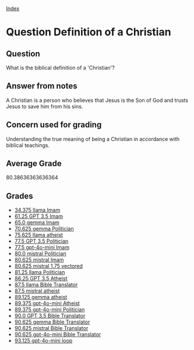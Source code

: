 
[Index](../../index.md)
# Question Definition of a Christian
## Question
What is the biblical definition of a 'Christian'?

## Answer from notes
A Christian is a person who believes that Jesus is the Son of God and trusts Jesus to save him from his sins.

## Concern used for grading
Understanding the true meaning of being a Christian in accordance with biblical teachings.

## Average Grade
80.38636363636364

## Grades
 * [34.375 llama Imam](../answers/llama_Imam/Definition_of_a_Christian.md)
 * [61.25 GPT 3.5 Imam](../answers/GPT_3.5_Imam/Definition_of_a_Christian.md)
 * [65.0 gemma Imam](../answers/gemma_Imam/Definition_of_a_Christian.md)
 * [70.625 gemma Politician](../answers/gemma_Politician/Definition_of_a_Christian.md)
 * [75.625 llama atheist](../answers/llama_atheist/Definition_of_a_Christian.md)
 * [77.5 GPT 3.5 Politician](../answers/GPT_3.5_Politician/Definition_of_a_Christian.md)
 * [77.5 gpt-4o-mini Imam](../answers/gpt-4o-mini_Imam/Definition_of_a_Christian.md)
 * [80.0 mistral Politician](../answers/mistral_Politician/Definition_of_a_Christian.md)
 * [80.625 mistral Imam](../answers/mistral_Imam/Definition_of_a_Christian.md)
 * [80.625 mistral 1.75 vectored](../answers/mistral_1.75_vectored/Definition_of_a_Christian.md)
 * [81.25 llama Politician](../answers/llama_Politician/Definition_of_a_Christian.md)
 * [86.25 GPT 3.5 Atheist](../answers/GPT_3.5_Atheist/Definition_of_a_Christian.md)
 * [87.5 llama Bible Translator](../answers/llama_Bible_Translator/Definition_of_a_Christian.md)
 * [87.5 mistral atheist](../answers/mistral_atheist/Definition_of_a_Christian.md)
 * [89.125 gemma atheist](../answers/gemma_atheist/Definition_of_a_Christian.md)
 * [89.375 gpt-4o-mini Atheist](../answers/gpt-4o-mini_Atheist/Definition_of_a_Christian.md)
 * [89.375 gpt-4o-mini Politician](../answers/gpt-4o-mini_Politician/Definition_of_a_Christian.md)
 * [90.0 GPT 3.5 Bible Translator](../answers/GPT_3.5_Bible_Translator/Definition_of_a_Christian.md)
 * [90.625 gemma Bible Translator](../answers/gemma_Bible_Translator/Definition_of_a_Christian.md)
 * [90.625 mistral Bible Translator](../answers/mistral_Bible_Translator/Definition_of_a_Christian.md)
 * [90.625 gpt-4o-mini Bible Translator](../answers/gpt-4o-mini_Bible_Translator/Definition_of_a_Christian.md)
 * [93.125 gpt-4o-mini loop](../answers/gpt-4o-mini_loop/Definition_of_a_Christian.md)
